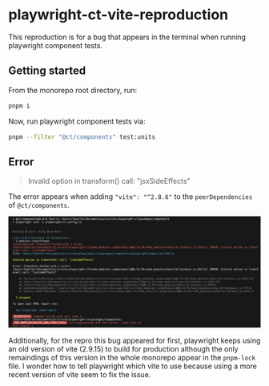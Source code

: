 # playwright-ct-vite-reproduction

This reproduction is for a bug that appears in the terminal when running playwright component tests.

## Getting started

From the monorepo root directory, run:

```bash
pnpm i
```

Now, run playwright component tests via:

```bash
pnpm --filter "@ct/components" test:units
```

## Error

> Invalid option in transform() call: "jsxSideEffects"

The error appears when adding `"vite": "^2.8.6"` to the `peerDependencies` of `@ct/components`.

![Playwright components test fail with Invalid option in transform() call: "jsxSideEffects"](./playwright-ct-error-terminal.png)

Additionally, for the repro this bug appeared for first, playwright keeps using an old version of vite (2.9.15) to build for production although the only remaindings of this version in the whole monorepo appear in the `pnpm-lock` file. I wonder how to tell playwright which vite to use because using a more recent version of vite seem to fix the issue.
